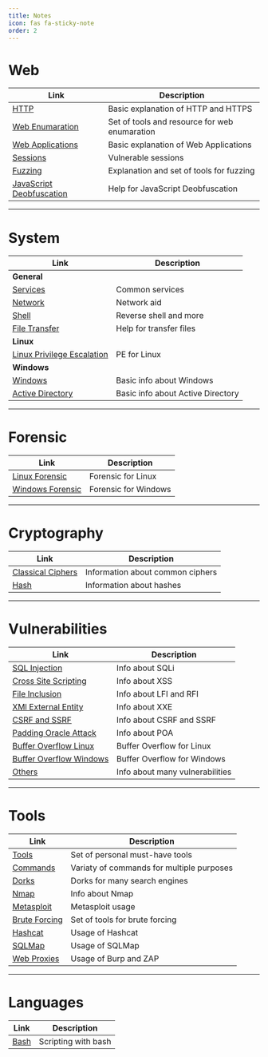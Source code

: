 ```yaml
---
title: Notes
icon: fas fa-sticky-note
order: 2
---
```



# Web 

| **Link**   | **Description**    |
|--------------- | --------------- |
| [HTTP](https://zeropio.github.io/notes/web/http)  | Basic explanation of HTTP and HTTPS   |
| [Web Enumaration](https://zeropio.github.io/notes/web/enumeration) | Set of tools and resource for web enumaration |
| [Web Applications](https://zeropio.github.io/notes/web/web-applications) | Basic explanation of Web Applications |
| [Sessions](https://zeropio.github.io/notes/web/sessions) | Vulnerable sessions |
| [Fuzzing](https://zeropio.github.io/notes/web/fuzzer) | Explanation and set of tools for fuzzing |
| [JavaScript Deobfuscation](https://zeropio.github.io/notes/web/javascript-deobfuscation) | Help for JavaScript Deobfuscation |

---

# System 

| **Link**   | **Description**    |
|--------------- | --------------- |
| **General**  |
| [Services](https://zeropio.github.io/notes/system/services) | Common services |
| [Network](https://zeropio.github.io/notes/system/network) | Network aid |
| [Shell](https://zeropio.github.io/notes/system/shell) | Reverse shell and more
| [File Transfer](https://zeropio.github.io/notes/system/transfer-files) | Help for transfer files |
| **Linux** |
| [Linux Privilege Escalation](/notes/system/linux-privilege-escalation) | PE for Linux |
| **Windows** |
| [Windows](https://zeropio.github.io/notes/system/windows) | Basic info about Windows |
| [Active Directory](https://zeropio.github.io/notes/system/active-directory) | Basic info about Active Directory |

---

# Forensic 

| **Link** | **Description**    |
|--------------- | --------------- |
| [Linux Forensic](https://zeropio.github.io/notes/forensic/linux)  | Forensic for Linux   |
| [Windows Forensic](https://zeropio.github.io/notes/forensic/windows)   | Forensic for Windows   |

---

# Cryptography

| **Link**   | **Description**    |
|--------------- | --------------- |
| [Classical Ciphers](https://zeropio.github.io/notes/cryptography/classical-ciphers)  | Information about common ciphers   |
| [Hash](https://zeropio.github.io/notes/cryptography/hash)  | Information about hashes   |

---

# Vulnerabilities

| **Link**   | **Description**    |
|--------------- | --------------- |
| [SQL Injection](https://zeropio.github.io/notes/vulnerabilities/sqli)   | Info about SQLi   |
| [Cross Site Scripting](https://zeropio.github.io/notes/vulnerabilities/xss) | Info about XSS |
| [File Inclusion](https://zeropio.github.io/notes/vulnerabilities/file-inclusion) | Info about LFI and RFI |
| [XMl External Entity](https://zeropio.github.io/notes/vulnerabilities/xxe) | Info about XXE |
| [CSRF and SSRF](https://zeropio.github.io/notes/vulnerabilities/csrf-ssrf) | Info about CSRF and SSRF |
| [Padding Oracle Attack](https://zeropio.github.io/notes/vulnerabilities/poa) | Info about POA |
| [Buffer Overflow Linux](/notes/vulnerabilities/buffer-overflow-linux) | Buffer Overflow for Linux |
| [Buffer Overflow Windows](/notes/vulnerabilities/buffer-overflow-windows) | Buffer Overflow for Windows |
| [Others](https://zeropio.github.io/notes/vulnerabilities/others) | Info about many vulnerabilities |

---

# Tools 

| **Link**   | **Description**    |
|--------------- | --------------- |
| [Tools](https://zeropio.github.io/notes/tools)   | Set of personal must-have tools   |
| [Commands](https://zeropio.github.io/notes/tools/commands) | Variaty of commands for multiple purposes |
| [Dorks](https://zeropio.github.io/notes/tools/dorks) | Dorks for many search engines |
| [Nmap](https://zeropio.github.io/notes/tools/nmap) | Info about Nmap |
| [Metasploit](https://zeropio.github.io/notes/tools/metasploit) | Metasploit usage |
| [Brute Forcing](/notes/tools/brute-forcing) | Set of tools for brute forcing |
| [Hashcat](/notes/tools/hashcat) | Usage of Hashcat |
| [SQLMap](/notes/tools/sqlmap) | Usage of SQLMap |
| [Web Proxies](/notes/tools/web-proxies) | Usage of Burp and ZAP |

---

# Languages 

| **Link**   | **Description**    |
|--------------- | --------------- |
| [Bash](/notes/languages/bash-scripting)   | Scripting with bash   |


